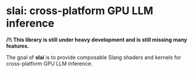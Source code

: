 # slai: cross-platform GPU LLM inference

**/!\ This library is still under heavy development and is still missing many features.**

The goal of **slai** is to provide composable Slang shaders and kernels for cross-platform GPU LLM inference.
